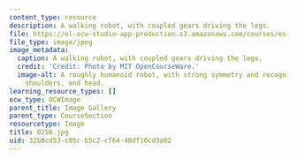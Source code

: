 ```yaml
---
content_type: resource
description: A walking robot, with coupled gears driving the legs.
file: https://ol-ocw-studio-app-production.s3.amazonaws.com/courses/es-293-lego-robotics-spring-2007/32b8cd53c05cb5c2cf6448df10cd3a02_0256.jpg
file_type: image/jpeg
image_metadata:
  caption: A walking robot, with coupled gears driving the legs.
  credit: 'Credit: Photo by MIT OpenCourseWare.'
  image-alt: A roughly humanoid robot, with strong symmetry and recognizable feet,
    shoulders, and head.
learning_resource_types: []
ocw_type: OCWImage
parent_title: Image Gallery
parent_type: CourseSection
resourcetype: Image
title: 0256.jpg
uid: 32b8cd53-c05c-b5c2-cf64-48df10cd3a02
---
```

